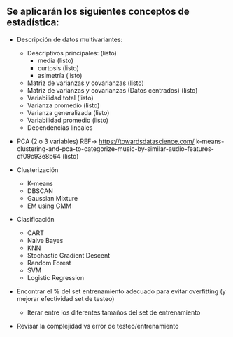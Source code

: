 ## Se aplicarán los siguientes conceptos de estadística:

* Descripción de datos multivariantes:

  * Descriptivos principales: (listo)
    * media (listo)
    * curtosis (listo)
    * asimetría (listo)
  * Matriz de varianzas y covarianzas (listo)
  * Matriz de varianzas y covarianzas (Datos centrados) (listo)
  * Variabilidad total (listo)
  * Varianza promedio (listo)
  * Varianza generalizada (listo)
  * Variabilidad promedio (listo)
  * Dependencias lineales 

* PCA (2 o 3 variables) REF-> https://towardsdatascience.com/ k-means-clustering-and-pca-to-categorize-music-by-similar-audio-features-df09c93e8b64 (listo)
* Clusterización
  * K-means
  * DBSCAN
  * Gaussian Mixture
  * EM using GMM
   
* Clasificación
    * CART
    * Naive Bayes
    * KNN
    * Stochastic Gradient Descent
    * Random Forest
    * SVM
    * Logistic Regression

* Encontrar el % del set entrenamiento adecuado para evitar overfitting (y mejorar efectividad set de testeo)
  * Iterar entre los diferentes tamaños del set de entrenamiento
* Revisar la complejidad vs error de testeo/entrenamiento